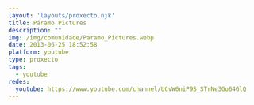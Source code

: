 ```yaml
---
layout: 'layouts/proxecto.njk'
title: Páramo Pictures
description: ""
img: /img/comunidade/Paramo_Pictures.webp
date: 2013-06-25 18:52:58
platform: youtube
type: proxecto
tags:
  - youtube
redes:
  youtube: https://www.youtube.com/channel/UCvW6niP9S_STrNe3Go64GlQ
---
```

